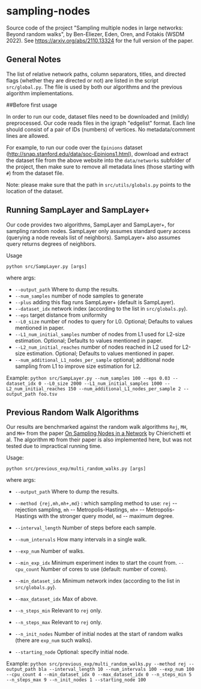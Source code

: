 # sampling-nodes
Source code of the project "Sampling multiple nodes in large networks: Beyond random walks", by Ben-Eliezer, Eden, Oren, and Fotakis (WSDM 2022). See https://arxiv.org/abs/2110.13324 for the full version of the paper.

## General Notes
The list of relative network paths, column separators, titles, and directed flags (whether they are directed or not) are listed in the script `src/global.py`. The file is used by both our algorithms and the previous algorithm implementations.

##Before first usage

In order to run our code, dataset files need to be downloaded and (mildly) preprocessed.
Our code reads files in the igraph "edgelist" format.
Each line should consist of a pair of IDs (numbers) of vertices. No metadata/comment lines are allowed.

For example, to run our code over the ``Epinions`` dataset (http://snap.stanford.edu/data/soc-Epinions1.html),
download and extract the dataset file from the above website into the ``data/networks`` subfolder of the project,
then make sure to remove all metadata lines (those starting with ``#``) from the dataset file.

Note: please make sure that the path in ``src/utils/globals.py`` points to the location of the dataset.

## Running SampLayer and SampLayer+
Our code provides two algorithms, SampLayer and SampLayer+, for sampling random nodes.
SampLayer only assumes standard query access (querying a node reveals list of neighbors).
SampLayer+ also assumes query returns degrees of neighbors.

Usage
```
python src/SampLayer.py [args]
```

where args:

- `--output_path` Where to dump the results.
- `--num_samples` number of node samples to generate
- `--plus` adding this flag runs SampLayer+ (default is SampLayer).
- `--dataset_idx` network index (according to the list in `src/globals.py`).
- `--eps` target distance from uniformity
- `--L0_size` number of nodes to query for L0. Optional; Defaults to values mentioned in paper.
- `--L1_num_initial_samples` number of nodes from L1 used for L2-size estimation.
Optional; Defaults to values mentioned in paper.
- `--L2_num_initial_reaches` number of nodes reached in L2 used for L2-size estimation.
Optional; Defaults to values mentioned in paper.
- `--num_additional_L1_nodes_per_sample` optional; additional node sampling from L1 to improve size estimation for L2.

Example:
`python src/SampLayer.py --num_samples 100 --eps 0.03 --dataset_idx 0 --L0_size 2000 --L1_num_initial_samples 1000 --L2_num_initial_reaches 150 --num_additional_L1_nodes_per_sample 2 --output_path foo.tsv`

## Previous Random Walk Algorithms
Our results are benchmarked against the random walk algorithms `Rej`, `MH`, and `MH+` from the paper [On Sampling Nodes in a Network](https://dl.acm.org/doi/10.1145/2872427.2883045) by Chierichetti et al.
The algorithm `MD` from their paper is also implemented here, but was not tested due to impractical running time.

Usage:
```
python src/previous_exp/multi_random_walks.py [args]
```
where args:

- `--output_path` Where to dump the results.
- `--method {rej,mh,mh+,md}` : which sampling method to use: `rej` -- rejection sampling, `mh` -- Metropolis-Hastings, `mh+` -- Metropolis-Hastings with the stronger query model, `md` -- maximum degree.
- `--interval_length` Number of steps before each sample.
- `--num_intervals` How many intervals in a single walk.

- `--exp_num` Number of walks.

- `--min_exp_idx` Minimum experiment index to start the count from.
`--cpu_count` Number of cores to use (default: number of cores).

- `--min_dataset_idx` Minimum network index (according to the list in `src/globals.py`).

- `--max_dataset_idx` Max of above.

- `--n_steps_min` Relevant to `rej` only.

- `--n_steps_max` Relevant to `rej` only.

- `--n_init_nodes` Number of initial nodes at the start of random walks (there are `exp_num` such walks).

- `--starting_node` Optional: specify initial node.

Example:
`python src/previous_exp/multi_random_walks.py --method rej --output_path bla --interval_length 10 --num_intervals 100 --exp_num 100 --cpu_count 4 --min_dataset_idx 0 --max_dataset_idx 0 --n_steps_min 5 --n_steps_max 9 --n_init_nodes 1 --starting_node 100`
